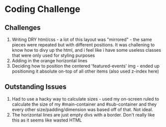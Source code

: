 <h1> Coding Challenge </h1>

<h2> Challenges </h2>
<ol>
<li>Writing DRY html/css - a lot of this layout was "mirrored" - the same pieces were repeated but with different positions. It was challening to know how to divy up the html, and i feel like i have some useless classes that were only used for styling purposes</li>
<li>Adding in the orange horizontal lines </li>
<li>Deciding how to position the centered 'featured-events' img - ended up positioning it absolute on-top of all other items (also used z-index here)</li>
</ol>

<h2> Outstanding Issues </h2>
<ol>
<li> Had to use a hacky way to calculate sizes - used my on-screen ruled to calculate the size of my #main-container and #sub-container and they every other size/padding/dimension was based off of that. Not ideal.</li>
<li> The horizontal lines are just empty divs with a border. Don't really like this as it seems like wasted HTML</li>
</ol>
